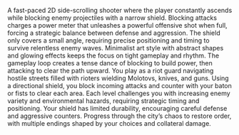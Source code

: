 A fast-paced 2D side-scrolling shooter where the player constantly ascends while blocking enemy projectiles with a narrow shield. Blocking attacks charges a power meter that unleashes a powerful offensive shot when full, forcing a strategic balance between defense and aggression. The shield only covers a small angle, requiring precise positioning and timing to survive relentless enemy waves. Minimalist art style with abstract shapes and glowing effects keeps the focus on tight gameplay and rhythm. The gameplay loop creates a tense dance of blocking to build power, then attacking to clear the path upward.
You play as a riot guard navigating hostile streets filled with rioters wielding Molotovs, knives, and guns. Using a directional shield, you block incoming attacks and counter with your baton or fists to clear each area. Each level challenges you with increasing enemy variety and environmental hazards, requiring strategic timing and positioning. Your shield has limited durability, encouraging careful defense and aggressive counters. Progress through the city’s chaos to restore order, with multiple endings shaped by your choices and collateral damage.
